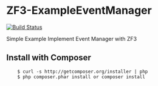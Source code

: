 # ZF3-ExampleEventManager

[![Build Status](https://travis-ci.org/Tony133/ZF3-ExampleEventManager.svg?branch=master)](https://travis-ci.org/Tony133/ZF3-ExampleEventManager)

Simple Example Implement Event Manager with ZF3

## Install with Composer

```
    $ curl -s http://getcomposer.org/installer | php
    $ php composer.phar install or composer install
```
